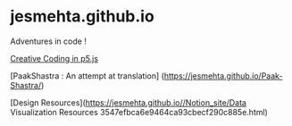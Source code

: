 # jesmehta.github.io
Adventures in code !

[Creative Coding in p5.js](https://jesmehta.github.io/P5-for-TI1/)

[PaakShastra : An attempt at translation] (https://jesmehta.github.io/Paak-Shastra/)

[Design Resources](https://jesmehta.github.io//Notion_site/Data Visualization Resources 3547efbca6e9464ca93cbecf290c885e.html)

